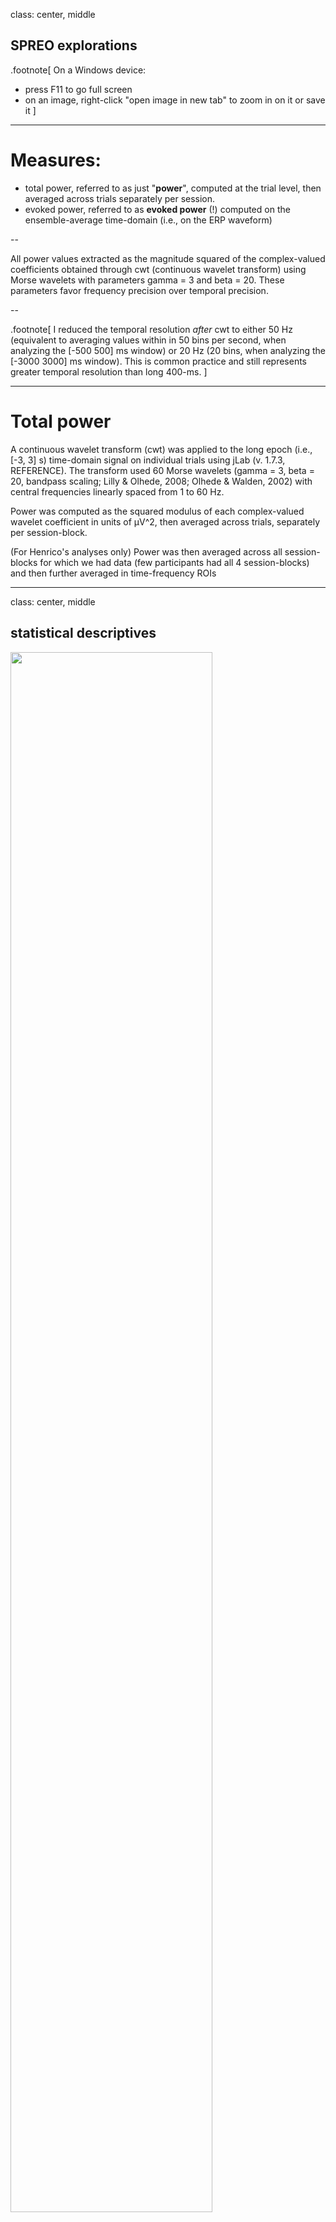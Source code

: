 class: center, middle

## SPREO explorations

.footnote[
On a Windows device:
- press F11 to go full screen
- on an image, right-click "open image in new tab" to zoom in on it or save it
]

---

# Measures:


- total power, referred to as just "**power**", computed at the trial level, then averaged across trials separately per session.
- evoked power, referred to as **evoked power** (!) computed on the ensemble-average time-domain (i.e., on the ERP waveform)

--

All power values extracted as the magnitude squared of the complex-valued coefficients obtained through cwt (continuous wavelet transform) using Morse wavelets with parameters gamma = 3 and beta = 20. These parameters favor frequency precision over temporal precision.

--

.footnote[
I reduced the temporal resolution _after_ cwt to either 50 Hz (equivalent to averaging values within in 50 bins per second, when analyzing the [-500 500] ms window) or 20 Hz (20 bins, when analyzing the [-3000 3000] ms window). This is common practice and still represents greater temporal resolution than long 400-ms.
]

---

# Total power

A continuous wavelet transform (cwt) was applied to the long epoch (i.e., [-3, 3] s) time-domain signal on individual trials using jLab (v. 1.7.3, REFERENCE). The transform used 60 Morse wavelets (gamma = 3, beta = 20, bandpass scaling; Lilly & Olhede, 2008; Olhede & Walden, 2002) with central frequencies linearly spaced from 1 to 60 Hz.

Power was computed as the squared modulus of each complex-valued wavelet coefficient in units of µV^2, then averaged across trials, separately per session-block.

(For Henrico's analyses only) Power was then averaged across all session-blocks for which we had data (few participants had all 4 session-blocks) and then further averaged in time-frequency ROIs

---

class: center, middle

## statistical descriptives

<img src="https://kroki.io/mermaid/svg/eNpLL0osyFDwCeJScNQoycxN1U3Jz03MzNPhUlBQKCnKTMxRyEktS83R5FJw0kjNK07NTcpJVUgsSy1KTE8FCoZrJJeXAGlnjYL88tQiICsguiS_BKgNzI_lApqroKtrpxAOJp3BpBOYDOCCAAAy0yPD" width=80%>

<img src="https://kroki.io/mermaid/svg/eNoliLEKwyAYBvf_Kb7RQH2FQhLcOpQsGUoH03ykUo3Binn9ir3hDm5L9njjNgnQq-wC9RqDdfulDuTkrIdnoe8Eg-L-ZVg8YQuT3VjnqMx0r53V68y15sESP1xxxJPpKYIeWl8xNI_Nc7ORPz_y3iLh" width=80%>

.footnote[
ensemble average = mean across trials    
]
---

# [-600, 425] ms power around response (0 ms = incorrect response)

.left-column-66[
<img src="SPREO_assets/power_20_B_incorrect_perSessBlock_500.jpg" width=100%>
]


.right-column-33[
On a descriptive level, two patterns:
- near-alpha activity before the response
- theta-delta activity around the response 

These patterns appear either before or during an error. But how specific to error making are they?

]

---

# [-3000, 3000] ms power around response (0 ms = incorrect response)

.left-column-66[
<img src="SPREO_assets/power_20_B_incorrect_perSessBlock.jpg" width=100%>
]

.right-column-33[
In the longer epoch (spanning multiple trials before and after the error):
- the theta-delta activity is visible only around the error
- the near-alpha activity appears intermittently (post stimulus)

Perhaps, the near-alpha activity occurs after any stimulus. Perhaps it appears before any response (be it an error or not).

]


---

# [-3000, 3000] ms evoked power around response (0 ms = incorrect response)

.left-column-66[
<img src="SPREO_assets/power_evoked_20_B_incorrect_perSessBlock.jpg" width=100%>
]

.right-column-33[
Evoked-power shows the two patterns, but near-alpha activity is now much less evident relative to the theta-delta activity.

Possible interpretation: the theta-delta pattern is phase locked to the error, whereas the near-alpha pattern is not. Not unexpected.
]

---

class: center, middle

## statistical inference

---

# testing the association between cwt EEG and mean ERN

Monte-Carlo permutation testing (5000 iterations) based on statistical scores (e.g., correlations, t-test scores depending on the analysis) to obtain an empirical p-value at each time-frequency point (or "pixel" like most people like to call it when considering a time-frequency matrix). Binary approach: significant (p < 0.05) or not.

--

Analysis set 1. Pearson correlations between mean ERN and each time-frequency point (or "pixel") across participants, separately per session-block.

Analysis set 2. Paired-sample t-test at each time-frequency point (or "pixel") comparing incorrect vs correct trials

--

Some participants don't have data for a certain session-block combination (did not make enough errors in that session-block). So, they are excluded from the analysis on that session-block combination only.

--

Multiple-testing inflation of false discoveries not controlled for now. At a later point, cluster correction can be applied. Therefore, the current analyses _can show many significant time-frequency results which would be washed out by multiple-testing correction_. This exercise is purely _exploratory_ for now.

---

class: center, middle

## statistical inference
### Analysis set 1

---

# mean ERN : [-600, 425] ms power (session-block 1a)

.left-column-66[
<img src="SPREO_assets/analysis1_permutationH0testing_power_ernm_1a_20_B_5000Iter_500.jpg" width=80%>
]

.right-column-33[

A negative correlation indicates that a _more negative_ ERN (i.e., larger ERN mean amplitude) is associated with greater power in that specific time-frequency point.

Subjects with greater theta-delta activity and near-alpha activity(and beyond) have a larger ERN.
]

---

# mean ERN amplitude : [-3000, 3000] ms power (session-block 1a)

.left-column-66[
<img src="SPREO_assets/analysis1_permutationH0testing_power_ernm_1a_20_B_5000Iter.jpg" width=80%>
]

.right-column-33[
With an intertrial interval of ca. 1.5 s (more or less?), the near-alpha effect stretches not only into trials _before_ the error but even into those _after_ the error. 

.small-text[
(Speculation alert) What does it mean? 
The near-alpha pattern is unlikely to be specific to error-making. It could reflect the mobilization of resources towards the processing of the stimulus. The negative association effect could indicate that individuals with greater near-alpha power, allocate more resources to the task, and therefore _when they make an error_, their ERN is larger.
]
]

---

Is this association _stable_ across session-blocks? 

--
Short answer: **no**.

The next slide will show how this association becomes more and more localized to just peri-error delta-theta.

---

# mean ERN amplitude : [-3000, 3000] ms power (all sessions)

.quadrant-2[
    <div align="center" style="display: flex; justify-content: center; align-items: center; height: 100%;">
        <img src="SPREO_assets/analysis1_permutationH0testing_power_ernm_1a_20_B_5000Iter.jpg" width=60%>    
    </div>

]

.quadrant-1[
    <div align="center" style="display: flex; justify-content: center; align-items: center; height: 100%;">
        <img src="SPREO_assets/analysis1_permutationH0testing_power_ernm_1b_20_B_5000Iter.jpg" width=60%>    
    </div>
]

.quadrant-3[
    <div align="center" style="display: flex; justify-content: center; align-items: center; height: 100%;">
        <img src="SPREO_assets/analysis1_permutationH0testing_power_ernm_2a_20_B_5000Iter.jpg" width=60%>    
    </div>
]

.quadrant-4[
    <div align="center" style="display: flex; justify-content: center; align-items: center; height: 100%;">
        <img src="SPREO_assets/analysis1_permutationH0testing_power_ernm_2b_20_B_5000Iter.jpg" width=60%>
    </div>
]


---

# mean Pe amplitude : [-3000, 3000] ms power (all sessions)

not yet done

---

# Three approaches to correct trial selection.

<div align="center">
    <img src="https://kroki.io/mermaid/svg/eNpLL0osyFAIceFSUHCMLinKTMxRKKksSI0F8p00MvOS84uKUpNLNIFcZw0oJygvBcR3gfEDispAfFc4vxis3lFBV9dOwQnOcoazXOAsVwCPHyJS" width="40%">
</div>


--

.small-text[
**'correctRnd'**. Correct trials **chosen randomly** with the contrain of being in the same number of incorrect trials, per session-block.
]

--

.left-column[
.small-text[
**'correctPrv'**. For each incorrect trial, take the **trial before**. But identify instances where (1) the previous trial was also incorrect (i.e., a train of multiple incorrect trials) or (2) the first trial of the session-block was incorrect (so no previous trial)<br>
...and remove those instances, and replace them with randomly chosen correct trials belonging to the same session-block and **(18 Sep addition)** not occurring after an error
]
]

--

.right-column[
.small-text[
**'correctPst'**. For each incorrect trial, take the **trial after**. But identify instances where (1) the following trial was also incorrect (i.e., a train of multiple incorrect trials) or (2) the last trial of the session-block was incorrect (so no previous trial)<br>
...and remove those instances, and replace them with randomly chosen correct trials belonging to the same session-block and not occurring before an error
]
]

--

.footnote[
alternating incorrect trials mess up the Prv vs Pst split (e.g., C C I C I C C) where a correct trial is _both before and after_ an incorrect trial. Currently this type of correct trials are in both Prv and Pst.
]

---

# Example of trial classification for each session-block

<img src="SPREO_assets/F052_2a.jpg" width=100%>

.small-text[
The horizontal axis shows trials within a session-block, 2a in this example.

The vertical axis shows types of trials. Incorrect trials are shown with a purple cross. Above and below are correct trials that, respectively, followed and preceded an incorrect trial.

Notice how a correct trial can _both precede and follow_ an incorrect trials. Making the previous vs following split less clear-cut than ideal. 
]

---

# [-3000, 3000] ms power around response (0 ms = response)

.quadrant-2[
    <div align="center" style="display: flex; justify-content: center; align-items: center; height: 100%;">
        <img src="SPREO_assets/power_20_B_incorrect_perSessBlock.jpg" width=70%>    
    </div>

]

.quadrant-1[
    <div align="center" style="display: flex; justify-content: center; align-items: center; height: 100%;">
        <img src="SPREO_assets/power_20_B_correctRnd_perSessBlock.jpg" width=70%>    
    </div>
]

.quadrant-3[
    <div align="center" style="display: flex; justify-content: center; align-items: center; height: 100%;">
        <img src="SPREO_assets/power_20_B_correctPrv_perSessBlock.jpg" width=70%>    
    </div>
]

.quadrant-4[
    <div align="center" style="display: flex; justify-content: center; align-items: center; height: 100%;">
        <img src="SPREO_assets/power_20_B_correctPst_perSessBlock.jpg" width=70%>
    </div>
]


---

class: center, middle

## statistical inference
### Analysis set 2

---

# t-tests [-3000, 3000] ms power (session-block 1a), incorrect vs correctRnd

.left-column-66[
<img src="SPREO_assets/analysis2_permutationH0testing_power_1a_incorrectVScorrectRnd_20_B_5000Iter.jpg" width=80%>
]

.right-column-33[
Interpretation: the peri-error theta-delta activity is larger for incorrect trials than correct (correctRnd).

The effect includes the theta-delta range (and it's probably maximal at theta) but it's not limited to these frequencies.

There is some other stuff that might be interesting, or might just be "false discovery".

.small-text[
Let's compare these effects across sessions (next slide). The peri-error theta-delta activity is a constant, so is a beta-ish effect.
]

]

---

# t-tests [-3000, 3000] ms power (all session-blocks), incorrect vs correctRnd

.quadrant-2[
    <div align="center" style="display: flex; justify-content: center; align-items: center; height: 100%;">
        <img src="SPREO_assets/analysis2_permutationH0testing_power_1a_incorrectVScorrectRnd_20_B_5000Iter.jpg" width=60%>    
    </div>
]

.quadrant-1[
    <div align="center" style="display: flex; justify-content: center; align-items: center; height: 100%;">
        <img src="SPREO_assets/analysis2_permutationH0testing_power_1b_incorrectVScorrectRnd_20_B_5000Iter.jpg" width=60%>    
    </div>
]

.quadrant-3[
    <div align="center" style="display: flex; justify-content: center; align-items: center; height: 100%;">
        <img src="SPREO_assets/analysis2_permutationH0testing_power_2a_incorrectVScorrectRnd_20_B_5000Iter.jpg" width=60%>    
    </div>
]

.quadrant-4[
    <div align="center" style="display: flex; justify-content: center; align-items: center; height: 100%;">
        <img src="SPREO_assets/analysis2_permutationH0testing_power_2b_incorrectVScorrectRnd_20_B_5000Iter.jpg" width=60%>
    </div>
]

---

# t-tests [-3000, 3000] ms power (all session-blocks), incorrect vs correctPrv

.quadrant-2[
    <div align="center" style="display: flex; justify-content: center; align-items: center; height: 100%;">
        <img src="SPREO_assets/analysis2_permutationH0testing_power_1a_incorrectVScorrectPrv_20_B_5000Iter.jpg" width=60%>    
    </div>
]

.quadrant-1[
    <div align="center" style="display: flex; justify-content: center; align-items: center; height: 100%;">
        <img src="SPREO_assets/analysis2_permutationH0testing_power_1b_incorrectVScorrectPrv_20_B_5000Iter.jpg" width=60%>    
    </div>
]

.quadrant-3[
    <div align="center" style="display: flex; justify-content: center; align-items: center; height: 100%;">
        <img src="SPREO_assets/analysis2_permutationH0testing_power_2a_incorrectVScorrectPrv_20_B_5000Iter.jpg" width=60%>    
    </div>
]

.quadrant-4[
    <div align="center" style="display: flex; justify-content: center; align-items: center; height: 100%;">
        <img src="SPREO_assets/analysis2_permutationH0testing_power_2b_incorrectVScorrectPrv_20_B_5000Iter.jpg" width=60%>
    </div>
]

---


In the previous slide, something happens about 1.5 seconds... 
Should we get excited about the blue blob that follows the red one? 

--
In my opinion, no. 

--

Reason.: This analysis compares epochs locked to an error with epochs locked to correctPrv, that is correct responses _before_ an error (i.e., an error will be made ca 1.5 s later).

The epochs locked to errors show greater peri-error delta-theta (red blob). 

The epochs not locked to errors will have an error ca. 1.5 s later (blue blob). The blue blob is the transposed version of the red blob, that's all.

--

In other words, both "incorrect" and "correctPrv" epochs include an error, either a 0 s or ca. 1.5 s.

--

Additional evidence for this interpretation in the next slide: the blue blob sorts of appears at -1.5 s when comparing epochs locked to an error with epochs locked to correct responses _after_ an error (i.e., an error was be made ca 1.5 s before).

---

# t-tests [-3000, 3000] ms power (all session-blocks), incorrect vs correctPst


.quadrant-2[
    <div align="center" style="display: flex; justify-content: center; align-items: center; height: 100%;">
        <img src="SPREO_assets/analysis2_permutationH0testing_power_1a_incorrectVScorrectPst_20_B_5000Iter.jpg" width=60%>    
    </div>
]

.quadrant-1[
    <div align="center" style="display: flex; justify-content: center; align-items: center; height: 100%;">
        <img src="SPREO_assets/analysis2_permutationH0testing_power_1b_incorrectVScorrectPst_20_B_5000Iter.jpg" width=60%>    
    </div>
]

.quadrant-3[
    <div align="center" style="display: flex; justify-content: center; align-items: center; height: 100%;">
        <img src="SPREO_assets/analysis2_permutationH0testing_power_2a_incorrectVScorrectPst_20_B_5000Iter.jpg" width=60%>    
    </div>
]

.quadrant-4[
    <div align="center" style="display: flex; justify-content: center; align-items: center; height: 100%;">
        <img src="SPREO_assets/analysis2_permutationH0testing_power_2b_incorrectVScorrectPst_20_B_5000Iter.jpg" width=60%>
    </div>
]

---

# t-tests [-3000, 3000] ms power (all session-blocks), correctPst vs correctPrv


.quadrant-2[
    <div align="center" style="display: flex; justify-content: center; align-items: center; height: 100%;">
        <img src="SPREO_assets/analysis2_permutationH0testing_power_1a_correctPstVScorrectPrv_20_B_5000Iter.jpg" width=60%>    
    </div>
]

.quadrant-1[
    <div align="center" style="display: flex; justify-content: center; align-items: center; height: 100%;">
        <img src="SPREO_assets/analysis2_permutationH0testing_power_1b_correctPstVScorrectPrv_20_B_5000Iter.jpg" width=60%>    
    </div>
]

.quadrant-3[
    <div align="center" style="display: flex; justify-content: center; align-items: center; height: 100%;">
        <img src="SPREO_assets/analysis2_permutationH0testing_power_2a_correctPstVScorrectPrv_20_B_5000Iter.jpg" width=60%>    
    </div>
]

.quadrant-4[
    <div align="center" style="display: flex; justify-content: center; align-items: center; height: 100%;">
        <img src="SPREO_assets/analysis2_permutationH0testing_power_2b_correctPstVScorrectPrv_20_B_5000Iter.jpg" width=60%>
    </div>
]

---

When comparing epochs locked to correct responses _after_ an error (i.e., an error will be made ca 1.5 s before) with epochs locked to correct responses _before_ an error (i.e., an error will be made ca 1.5 s later), the same two transposed blobs appear at once, at -1.5 s and +1.5 s.

--

We need to zoom in to see something more meaningful (next slide). But keep in mind, the current cwt parameter (beta = 20) is not great for temporal precision especially in the lower frequencies.

--

Long story short: post-error trials show lower alpha mainly before the response (or equivalently after the stimulus). You can notice it in the previous slide too.

--

A previous study showing the same alpha decrease in golf putting after missing a putt http://doi.org/10.1111/psyp.12414
1. Generally, people put in more resources in trials following an error
2. Generally, greater alpha power indicates release from neuronal inhibition



---

# t-tests [-3000, 3000] ms power (all session-blocks), correctPst vs correctPrv


.quadrant-2[
    <div align="center" style="display: flex; justify-content: center; align-items: center; height: 100%;">
        <img src="SPREO_assets/analysis2_permutationH0testing_power_1a_correctPstVScorrectPrv_20_B_5000Iter_600.jpg" width=60%>    
    </div>
]

.quadrant-1[
    <div align="center" style="display: flex; justify-content: center; align-items: center; height: 100%;">
        <img src="SPREO_assets/analysis2_permutationH0testing_power_1b_correctPstVScorrectPrv_20_B_5000Iter_600.jpg" width=60%>    
    </div>
]

.quadrant-3[
    <div align="center" style="display: flex; justify-content: center; align-items: center; height: 100%;">
        <img src="SPREO_assets/analysis2_permutationH0testing_power_2a_correctPstVScorrectPrv_20_B_5000Iter_600.jpg" width=60%>    
    </div>
]

.quadrant-4[
    <div align="center" style="display: flex; justify-content: center; align-items: center; height: 100%;">
        <img src="SPREO_assets/analysis2_permutationH0testing_power_2b_correctPstVScorrectPrv_20_B_5000Iter_600.jpg" width=60%>
    </div>
]


